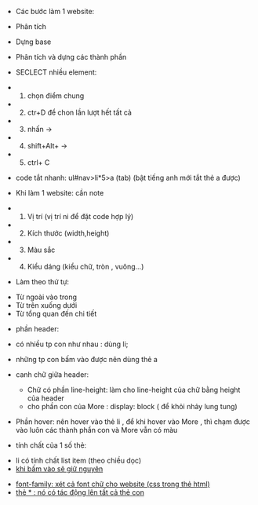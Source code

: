 - Các bước làm 1 website:
+ Phân tích
+ Dựng base
+ Phân tích và dựng các thành phần 

+ SECLECT nhiều element:
+ 1. chọn điểm chung
+ 2. ctr+D để chon lần lượt hết tất cả
+ 3. nhấn -> 
+ 4. shift+Alt+ ->
+ 5. ctrl+ C
+ code tắt nhanh: ul#nav>li*5>a (tab) (bật tiếng anh mới tắt thẻ a được)

+ Khi làm 1 website: cần note
- 1. Vị trí (vị trí ni để đặt code hợp lý)
- 2. Kích thước (width,height)
- 3. Màu sắc 
- 4. Kiểu dáng (kiểu chữ, tròn , vuông...)

+ Làm theo thứ tự:
- Từ ngoài vào trong
- Từ trên xuống dưới
- Từ tổng quan đến chi tiết

+ phần header:
- có nhiều tp con như nhau : dùng li;
- những tp con bấm vào được nên dùng thẻ a
- canh chữ giữa header:
   + Chữ có phần line-height: làm cho line-height của chữ bằng height của header
   + cho phần con của More : display: block ( để khỏi nhảy lung tung)

- Phần hover: nên hover vào thẻ li , để khi hover vào More , thì chạm được vào luôn các thành phần con và More vẫn có màu



+ tính chất của 1 số thẻ:
- li có tính chất list item (theo chiều dọc)
- <a href="#"> khi bấm vào sẽ giữ nguyên 

+  font-family: xét cả font chữ cho website (css trong thẻ html)
+ thẻ * : nó có tác động lên tất cả thẻ con